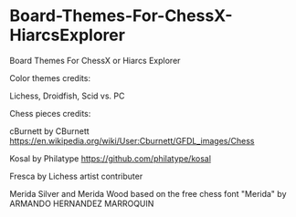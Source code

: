 # Board-Themes-For-ChessX-HiarcsExplorer
Board Themes For ChessX or Hiarcs Explorer

Color themes credits:

Lichess, Droidfish, Scid vs. PC 

Chess pieces credits:

cBurnett by CBurnett
https://en.wikipedia.org/wiki/User:Cburnett/GFDL_images/Chess

Kosal by Philatype
https://github.com/philatype/kosal

Fresca by Lichess artist contributer

Merida Silver and Merida Wood based on the free chess font "Merida" by ARMANDO HERNANDEZ MARROQUIN
